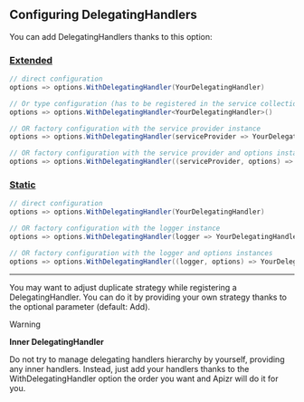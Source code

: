 ﻿## Configuring DelegatingHandlers

You can add DelegatingHandlers thanks to this option:

### [Extended](#tab/tabid-extended)

```csharp
// direct configuration
options => options.WithDelegatingHandler(YourDelegatingHandler)

// Or type configuration (has to be registered in the service collection)
options => options.WithDelegatingHandler<YourDelegatingHandler>()

// OR factory configuration with the service provider instance
options => options.WithDelegatingHandler(serviceProvider => YourDelegatingHandler)

// OR factory configuration with the service provider and options instances
options => options.WithDelegatingHandler((serviceProvider, options) => YourDelegatingHandler)
```

### [Static](#tab/tabid-static)

```csharp
// direct configuration
options => options.WithDelegatingHandler(YourDelegatingHandler)

// OR factory configuration with the logger instance
options => options.WithDelegatingHandler(logger => YourDelegatingHandler)

// OR factory configuration with the logger and options instances
options => options.WithDelegatingHandler((logger, options) => YourDelegatingHandler)
```

***

You may want to adjust duplicate strategy while registering a DelegatingHandler. You can do it by providing your own strategy thanks to the optional parameter (default: Add).


>[!WARNING]
>
>**Inner DelegatingHandler**
>
>Do not try to manage delegating handlers hierarchy by yourself, providing any inner handlers. Instead, just add your handlers thanks to the WithDelegatingHandler option the order you want and Apizr will do it for you.